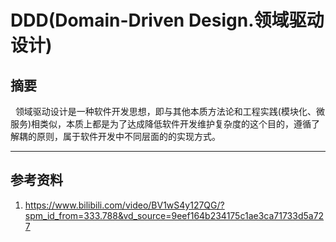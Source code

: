 # DDD(Domain-Driven Design.领域驱动设计)
## 摘要
&nbsp;&nbsp;领域驱动设计是一种软件开发思想，即与其他本质方法论和工程实践(模块化、微服务)相类似，本质上都是为了达成降低软件开发维护复杂度的这个目的，遵循了解耦的原则，属于软件开发中不同层面的的实现方式。

---

## 参考资料
1. https://www.bilibili.com/video/BV1wS4y127QG/?spm_id_from=333.788&vd_source=9eef164b234175c1ae3ca71733d5a727
